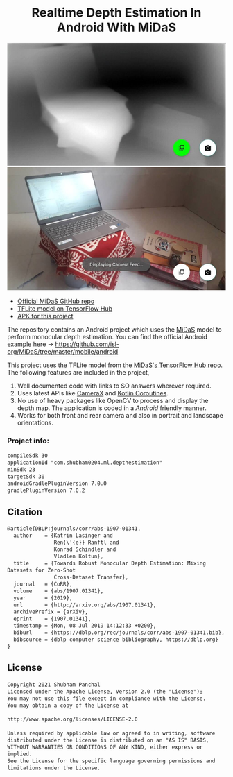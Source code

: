<div align="center">
  <h1>Realtime Depth Estimation In Android With MiDaS</h1>
</div>

![depth image sample](repo_images/depth_sample.jpg)
![camera sample](repo_images/rgb_sample.jpg)

* [Official MiDaS GitHub repo](https://github.com/isl-org/MiDaS)
* [TFLite model on TensorFlow Hub](https://tfhub.dev/intel/midas/v2_1_small/1)
* [APK for this project](https://github.com/shubham0204/Realtime_MiDaS_Depth_Estimation_Android/tree/master/app.apk)

The repository contains an Android project which uses the [MiDaS](https://github.com/isl-org/MiDaS) model to perform monocular
depth estimation. You can find the official Android example here -> https://github.com/isl-org/MiDaS/tree/master/mobile/android

This project uses the TFLite model from the [MiDaS's TensorFlow Hub repo](https://tfhub.dev/intel/midas/v2_1_small/1).
The following features are included in the project,

1. Well documented code with links to SO answers wherever required.
2. Uses latest APIs like [CameraX](https://developer.android.com/training/camerax) and [Kotlin Coroutines](https://developer.android.com/kotlin/coroutines).
3. No use of heavy packages like OpenCV to process and display the depth map. The application is coded in a
*Android* friendly manner.
4. Works for both front and rear camera and also in portrait and landscape orientations.

### Project info:

```
compileSdk 30
applicationId "com.shubham0204.ml.depthestimation"
minSdk 23
targetSdk 30
androidGradlePluginVersion 7.0.0
gradlePluginVersion 7.0.2
```


## Citation

```
@article{DBLP:journals/corr/abs-1907-01341,
  author    = {Katrin Lasinger and
               Ren{\'{e}} Ranftl and
               Konrad Schindler and
               Vladlen Koltun},
  title     = {Towards Robust Monocular Depth Estimation: Mixing Datasets for Zero-Shot
               Cross-Dataset Transfer},
  journal   = {CoRR},
  volume    = {abs/1907.01341},
  year      = {2019},
  url       = {http://arxiv.org/abs/1907.01341},
  archivePrefix = {arXiv},
  eprint    = {1907.01341},
  timestamp = {Mon, 08 Jul 2019 14:12:33 +0200},
  biburl    = {https://dblp.org/rec/journals/corr/abs-1907-01341.bib},
  bibsource = {dblp computer science bibliography, https://dblp.org}
}
```

## License

```
Copyright 2021 Shubham Panchal
Licensed under the Apache License, Version 2.0 (the "License");
You may not use this file except in compliance with the License.
You may obtain a copy of the License at

http://www.apache.org/licenses/LICENSE-2.0

Unless required by applicable law or agreed to in writing, software
distributed under the License is distributed on an "AS IS" BASIS,
WITHOUT WARRANTIES OR CONDITIONS OF ANY KIND, either express or implied.
See the License for the specific language governing permissions and
limitations under the License.
```

